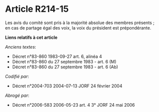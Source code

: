 # Article R214-15

Les avis du comité sont pris à la majorité absolue des membres présents ; en cas de partage égal des voix, la voix du
président est prépondérante.

**Liens relatifs à cet article**

_Anciens textes_:

  - Décret n°83-860 1983-09-27 art. 6, alinéa 4
  - Décret n°83-860 du 27 septembre 1983 - art. 6 (M)
  - Décret n°83-860 du 27 septembre 1983 - art. 6 (Ab)

_Codifié par_:

  - Décret n°2004-703 2004-07-13 JORF 24 février 2004

_Abrogé par_:

  - Décret n°2006-583 2006-05-23 art. 4 3° JORF 24 mai 2006
